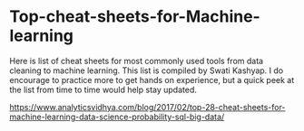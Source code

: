 # Top-cheat-sheets-for-Machine-learning
Here is list of cheat sheets for most commonly used tools from data cleaning to machine learning. This list is compiled by Swati Kashyap. 
I do encourage to practice more to get hands on experience, but a quick peek at the list from time to time would help stay updated.

https://www.analyticsvidhya.com/blog/2017/02/top-28-cheat-sheets-for-machine-learning-data-science-probability-sql-big-data/
